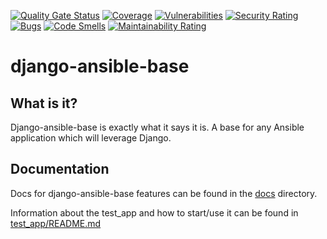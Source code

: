 [![Quality Gate Status](https://sonarcloud.io/api/project_badges/measure?project=ansible_django-ansible-base&metric=alert_status)](https://sonarcloud.io/summary/new_code?id=ansible_django-ansible-base)
[![Coverage](https://sonarcloud.io/api/project_badges/measure?project=ansible_django-ansible-base&metric=coverage)](https://sonarcloud.io/summary/new_code?id=ansible_django-ansible-base)
[![Vulnerabilities](https://sonarcloud.io/api/project_badges/measure?project=ansible_django-ansible-base&metric=vulnerabilities)](https://sonarcloud.io/summary/new_code?id=ansible_django-ansible-base)
[![Security Rating](https://sonarcloud.io/api/project_badges/measure?project=ansible_django-ansible-base&metric=security_rating)](https://sonarcloud.io/summary/new_code?id=ansible_django-ansible-base)
[![Bugs](https://sonarcloud.io/api/project_badges/measure?project=ansible_django-ansible-base&metric=bugs)](https://sonarcloud.io/summary/new_code?id=ansible_django-ansible-base)
[![Code Smells](https://sonarcloud.io/api/project_badges/measure?project=ansible_django-ansible-base&metric=code_smells)](https://sonarcloud.io/summary/new_code?id=ansible_django-ansible-base)
[![Maintainability Rating](https://sonarcloud.io/api/project_badges/measure?project=ansible_django-ansible-base&metric=sqale_rating)](https://sonarcloud.io/summary/new_code?id=ansible_django-ansible-base)

# django-ansible-base

## What is it?
Django-ansible-base is exactly what it says it is. A base for any Ansible application which will leverage Django.

## Documentation

Docs for django-ansible-base features can be found in the [docs](docs) directory.

Information about the test_app and how to start/use it can be found in [test_app/README.md](test_app/README.md)
